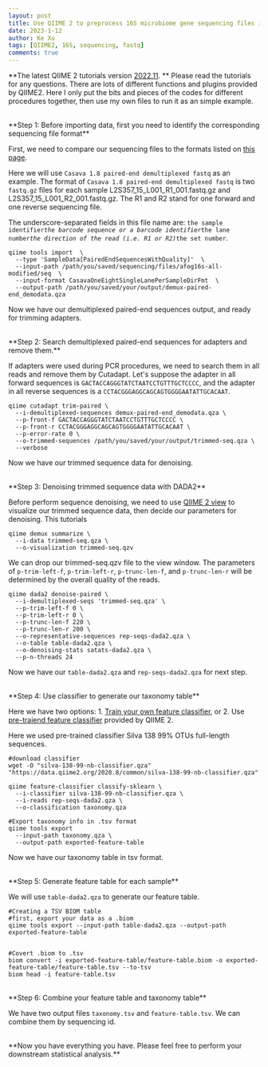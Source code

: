 ```yaml
---
layout: post
title: Use QIIME 2 to preprocess 16S microbiome gene sequencing files in fastq.gz fromat
date: 2023-1-12
author: Ke Xu
tags: [QIIME2, 16S, sequencing, fastq]
comments: true
---
```


**The latest QIIME 2 tutorials version [2022.11](https://docs.qiime2.org/2022.11/).
** Please read the tutorials for any questions. There are lots of different functions and plugins provided by QIIME2. Here I only put the bits and pieces of the codes for different procedures together, then use my own files to run it as an simple example.

<br>
**Step 1: Before importing data, first you need to identify the corresponding sequencing file format**

First, we need to compare our sequencing files to the formats listed on [this page](https://docs.qiime2.org/2022.11/tutorials/importing/). 

Here we will use `Casava 1.8 paired-end demultiplexed fastq` as an example. The format of `Casava 1.8 paired-end demultiplexed fastq` is two `fastq.gz` files for each sample L2S357_15_L001_R1_001.fastq.gz and L2S357_15_L001_R2_001.fastq.gz. The R1 and R2 stand for one forward and one reverse sequencing file. 

The underscore-separated fields in this file name are: `the sample identifier`_`the barcode sequence or a barcode identifier`_`the lane number`_`the direction of the read (i.e. R1 or R2)`_`the set number`.


```
qiime tools import  \
  --type 'SampleData[PairedEndSequencesWithQuality]'  \
  --input-path /path/you/saved/sequencing/files/afog16s-all-modified/seq  \
  --input-format CasavaOneEightSingleLanePerSampleDirFmt  \
  --output-path /path/you/saved/your/output/demux-paired-end_demodata.qza
```

Now we have our demultiplexed paired-end sequences output, and ready for trimming adapters.

<br>
**Step 2: Search demultiplexed paired-end sequences for adapters and remove them.**

If adapters were used during PCR procedures, we need to search them in all reads and remove them by Cutadapt. Let's suppose the adapter in all forward sequences is `GACTACCAGGGTATCTAATCCTGTTTGCTCCCC`, and the adapter in all reverse sequences is a `CCTACGGGAGGCAGCAGTGGGGAATATTGCACAAT`.

```
qiime cutadapt trim-paired \
  --i-demultiplexed-sequences demux-paired-end_demodata.qza \
  --p-front-f GACTACCAGGGTATCTAATCCTGTTTGCTCCCC \
  --p-front-r CCTACGGGAGGCAGCAGTGGGGAATATTGCACAAT \
  --p-error-rate 0 \
  --o-trimmed-sequences /path/you/saved/your/output/trimmed-seq.qza \
  --verbose
```

Now we have our trimmed sequence data for denoising.

<br>
**Step 3: Denoising trimmed sequence data with DADA2**

Before perform sequence denoising, we need to use [QIIME 2 view](https://view.qiime2.org/) to visualize our trimmed sequence data, then decide our parameters for denoising. This tutorials 

```
qiime demux summarize \
  --i-data trimmed-seq.qza \
  --o-visualization trimmed-seq.qzv
```

We can drop our trimmed-seq.qzv file to the view window. The parameters of `p-trim-left-f`, `p-trim-left-r`, `p-trunc-len-f`, and `p-trunc-len-r` will be determined by the overall quality of the reads.

```
qiime dada2 denoise-paired \
  --i-demultiplexed-seqs 'trimmed-seq.qza' \
  --p-trim-left-f 0 \
  --p-trim-left-r 0 \
  --p-trunc-len-f 220 \
  --p-trunc-len-r 200 \
  --o-representative-sequences rep-seqs-dada2.qza \
  --o-table table-dada2.qza \
  --o-denoising-stats satats-dada2.qza \
  --p-n-threads 24
```

Now we have our `table-dada2.qza` and `rep-seqs-dada2.qza` for next step.

<br>
**Step 4: Use classifier to generate our taxonomy table**

Here we have two options: 1. [Train your own feature classifier](https://docs.qiime2.org/2022.11/tutorials/feature-classifier/), or 2. Use [pre-traiend feature classifier](https://docs.qiime2.org/2022.11/data-resources/) provided by QIIME 2.

Here we used pre-trained classifier Silva 138 99% OTUs full-length sequences.

```
#download classifier
wget -O "silva-138-99-nb-classifier.qza" "https://data.qiime2.org/2020.8/common/silva-138-99-nb-classifier.qza"

qiime feature-classifier classify-sklearn \
  --i-classifier silva-138-99-nb-classifier.qza \
  --i-reads rep-seqs-dada2.qza \
  --o-classification taxonomy.qza

#Export taxonomy info in .tsv format
qiime tools export 
  --input-path taxonomy.qza \
  --output-path exported-feature-table
```

Now we have our taxonomy table in tsv format.

<br>
**Step 5: Generate feature table for each sample**

We will use `table-dada2.qza` to generate our feature table.

```
#Creating a TSV BIOM table
#first, export your data as a .biom
qiime tools export --input-path table-dada2.qza --output-path exported-feature-table


#Covert .biom to .tsv
biom convert -i exported-feature-table/feature-table.biom -o exported-feature-table/feature-table.tsv --to-tsv
biom head -i feature-table.tsv
```

<br>
**Step 6: Combine your feature table and taxonomy table**

We have two output files `taxonomy.tsv` and `feature-table.tsv`. We can combine them by sequencing id. 

<br>
**Now you have everything you have. Please feel free to perform your downstream statistical analysis.**

